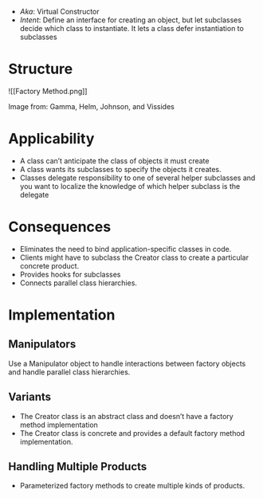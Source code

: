 * *Aka*: Virtual Constructor
* *Intent*: Define an interface for creating an object, but let subclasses decide which class to instantiate. It lets a class defer instantiation to subclasses
# Structure
![[Factory Method.png]]
<figcaption> Image from: Gamma, Helm, Johnson, and Vissides </figcaption>

# Applicability
* A class can’t anticipate the class of objects it must create
* A class wants its subclasses to specify the objects it creates.
* Classes delegate responsibility to one of several helper subclasses and you want to localize the knowledge of which helper subclass is the delegate

# Consequences
* Eliminates the need to bind application-specific classes in code.
* Clients might have to subclass the Creator class to create a particular concrete product.
* Provides hooks for subclasses
* Connects parallel class hierarchies.

# Implementation
## Manipulators 
Use a Manipulator object to handle interactions between factory objects and handle parallel class hierarchies.

## Variants
* The Creator class is an abstract class and doesn’t have a factory method implementation
* The Creator class is concrete and provides a default factory method implementation.

## Handling Multiple Products
* Parameterized factory methods to create multiple kinds of products.